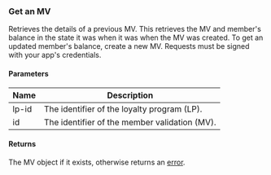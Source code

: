 ### Get an MV

Retrieves the details of a previous MV. This retrieves the MV and member's balance in the state it was when it was when the MV was created. To get an updated member's balance, create a new MV. Requests must be signed with your app's credentials.

#### Parameters

<table>
    <thead>
        <tr>
            <th>Name</th>
            <th>Description</th>
        </tr>
    </thead>
    <tbody>
        <tr>
            <td>lp-id</td>
            <td>The identifier of the loyalty program (LP).</td>
        </tr>
        <tr>
            <td>id</td>
            <td>The identifier of the member validation (MV).</td>
        </tr>
    </tbody>
</table>

#### Returns

The MV object if it exists, otherwise returns an [error](./?doc=reference-manual#errors).


